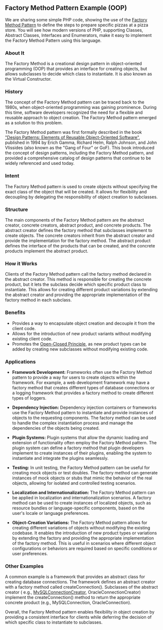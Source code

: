 ## Factory Method Pattern Example (OOP)

We are sharing some simple PHP code, showing the use of
the [Factory Method Pattern](https://en.wikipedia.org/wiki/Factory_method_pattern) to define the steps to prepare
specific pizzas at a pizza store. You will see how modern versions of PHP, supporting Classes, Abstract Classes,
Interfaces and Enumerators, make it easy to implement the Factory Method Pattern using this language.

### About It

The Factory Method is a creational design pattern in object-oriented programming (OOP) that provides an interface for
creating objects, but allows subclasses to decide which class to instantiate. It is also known as the Virtual
Constructor.

### History

The concept of the Factory Method pattern can be traced back to the 1980s, when object-oriented programming was gaining
prominence. During this time, software developers recognized the need for a flexible and reusable approach to object
creation. The Factory Method pattern emerged as a solution to this problem.

The Factory Method pattern was first formally described in the
book ["Design Patterns: Elements of Reusable Object-Oriented Software"](https://en.wikipedia.org/wiki/Design_Patterns),
published in 1994 by Erich Gamma, Richard Helm, Ralph Johnson, and John Vlissides (also known as the "Gang of Four" or
GoF). This book introduced the concept of design patterns, including the Factory Method pattern, and provided a
comprehensive catalog of design patterns that continue to be widely referenced and used today.

### Intent

The Factory Method pattern is used to create objects without specifying the exact class of the object that will be
created. It allows for flexibility and decoupling by delegating the responsibility of object creation to subclasses.

### Structure

The main components of the Factory Method pattern are the abstract creator, concrete creators, abstract product, and
concrete products. The abstract creator defines the factory method that subclasses implement to create objects. The
concrete creators inherit from the abstract creator and provide the implementation for the factory method. The abstract
product defines the interface of the products that can be created, and the concrete products implement the abstract
product.

### How it Works

Clients of the Factory Method pattern call the factory method declared in the abstract creator. This method is
responsible for creating the concrete product, but it lets the subclass decide which specific product class to
instantiate. This allows for creating different product variations by extending the abstract creator and providing the
appropriate implementation of the factory method in each subclass.

### Benefits

- Provides a way to encapsulate object creation and decouple it from the client code.
- Allows for the introduction of new product variants without modifying existing client code.
- Promotes the [Open-Closed Principle](https://en.wikipedia.org/wiki/Open%E2%80%93closed_principle), as new product
  types can be added by creating new subclasses without modifying existing code.

### Applications

- **Framework Development:** Frameworks often use the Factory Method pattern to provide a way for users to create
  objects within the framework. For example, a web development framework may have a factory method that creates
  different types of database connections or a logging framework that provides a factory method to create different
  types of loggers.

- **Dependency Injection:** Dependency injection containers or frameworks use the Factory Method pattern to instantiate
  and provide instances of objects to the requesting components. The factory method can be used to handle the complex
  instantiation process and manage the dependencies of the objects being created.

- **Plugin Systems:** Plugin systems that allow the dynamic loading and extension of functionality often employ the
  Factory Method pattern. The plugin system can define a factory method that plugin developers implement to create
  instances of their plugins, enabling the system to instantiate and integrate the plugins seamlessly.

- **Testing:** In unit testing, the Factory Method pattern can be useful for creating mock objects or test doubles. The
  factory method can generate instances of mock objects or stubs that mimic the behavior of the real objects, allowing
  for isolated and controlled testing scenarios.

- **Localization and Internationalization:** The Factory Method pattern can be applied in localization and
  internationalization scenarios. A factory method can be used to create instances of localized objects, such as
  resource bundles or language-specific components, based on the user's locale or language preferences.

- **Object-Creation Variations:** The Factory Method pattern allows for creating different variations of objects without
  modifying the existing codebase. It enables the introduction of new product types or variations by extending the
  factory and providing the appropriate implementation of the factory method. This is useful in scenarios where
  different object configurations or behaviors are required based on specific conditions or user preferences.

### Other Examples

A common example is a framework that provides an abstract class for creating database connections. The framework defines
an abstract creator with a factory method called createConnection(). Subclasses of the abstract creator (
e.g., [MySQLConnectionCreator](https://docs.oracle.com/middleware/1213/jdev/api-reference-esdk/oracle/jdeveloper/db/adapter/MySQLConnectionCreator.html),
OracleConnectionCreator) implement the createConnection() method to return the appropriate concrete product (e.g.,
MySQLConnection, OracleConnection).

Overall, the Factory Method pattern enables flexibility in object creation by providing a consistent interface for
clients while deferring the decision of which specific class to instantiate to subclasses.